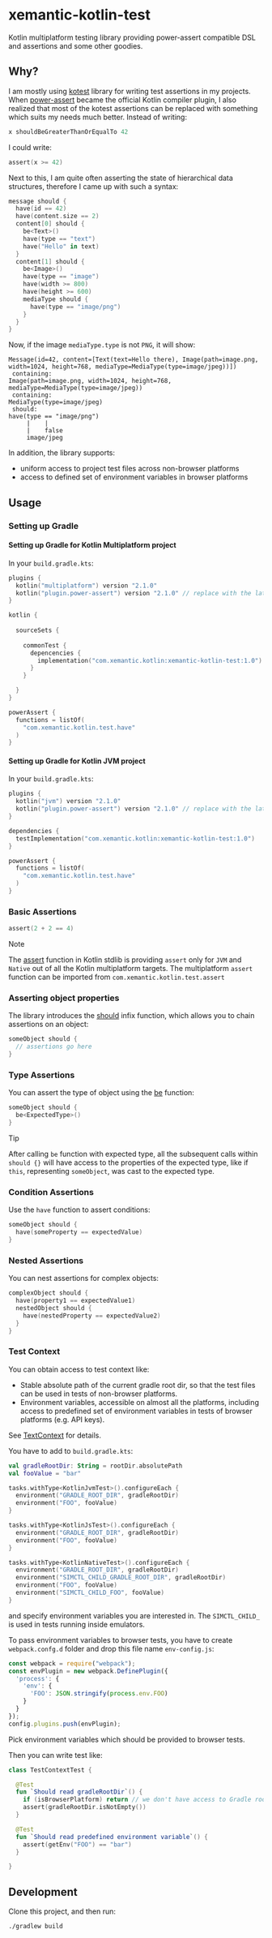 # xemantic-kotlin-test

Kotlin multiplatform testing library providing power-assert compatible DSL and assertions and some other goodies.

## Why?

I am mostly using [kotest](https://kotest.io/) library for writing test assertions in my projects.
When [power-assert](https://kotlinlang.org/docs/power-assert.html) became the official Kotlin compiler plugin, I also realized that most of the kotest assertions can be replaced with something which suits my needs much better.
Instead of writing:

```kotlin
x shouldBeGreaterThanOrEqualTo 42
```

I could write:

```kotlin
assert(x >= 42)
```

Next to this, I am quite often asserting the state of hierarchical data
structures, therefore I came up with such a syntax:

```kotlin
message should {
  have(id == 42)
  have(content.size == 2)
  content[0] should {
    be<Text>()
    have(type == "text")
    have("Hello" in text)
  }
  content[1] should {
    be<Image>()
    have(type == "image")
    have(width >= 800)
    have(height >= 600)
    mediaType should {
      have(type == "image/png")
    }
  }
}
```

Now, if the image `mediaType.type` is not `PNG`, it will show:

```text
Message(id=42, content=[Text(text=Hello there), Image(path=image.png, width=1024, height=768, mediaType=MediaType(type=image/jpeg))])
 containing:
Image(path=image.png, width=1024, height=768, mediaType=MediaType(type=image/jpeg))
 containing:
MediaType(type=image/jpeg)
 should:
have(type == "image/png")
     |    |
     |    false
     image/jpeg
```

In addition, the library supports:
* uniform access to project test files across non-browser platforms
* access to defined set of environment variables in browser platforms

## Usage

### Setting up Gradle

#### Setting up Gradle for Kotlin Multiplatform project

In your `build.gradle.kts`:

```kotlin
plugins {
  kotlin("multiplatform") version "2.1.0"
  kotlin("plugin.power-assert") version "2.1.0" // replace with the latest kotlin version
}

kotlin {
  
  sourceSets {
    
    commonTest {
      depencencies {
        implementation("com.xemantic.kotlin:xemantic-kotlin-test:1.0")
      }
    }

  }
}

powerAssert {
  functions = listOf(
    "com.xemantic.kotlin.test.have"
  )
}
```

#### Setting up Gradle for Kotlin JVM project

In your `build.gradle.kts`:

```kotlin
plugins {
  kotlin("jvm") version "2.1.0"
  kotlin("plugin.power-assert") version "2.1.0" // replace with the latest kotlin version
}

dependencies {
  testImplementation("com.xemantic.kotlin:xemantic-kotlin-test:1.0")
}

powerAssert {
  functions = listOf(
    "com.xemantic.kotlin.test.have"
  )
}
```

### Basic Assertions

```kotlin
assert(2 + 2 == 4)
```

> [!NOTE]
> The [assert](https://kotlinlang.org/api/core/kotlin-stdlib/kotlin/assert.html)
> function in Kotlin stdlib is providing `assert` only for `JVM` and `Native` out of all the Kotlin
> multiplatform targets. The multiplatform `assert` function can be
> imported from `com.xemantic.kotlin.test.assert`

### Asserting object properties

The library introduces the [should](src/commonMain/kotlin/Assertions.kt) infix function, which allows you to chain assertions on an object:

```kotlin
someObject should {
  // assertions go here
}
```

### Type Assertions

You can assert the type of object using the [be](src/commonMain/kotlin/Assertions.kt) function:

```kotlin
someObject should {
  be<ExpectedType>()
}
```

> [!TIP]
> After calling `be` function with expected type, all the subsequent calls within 
> `should {}` will have access to the properties of the expected type,
> like if `this`, representing `someObject`, was cast to the expected type.

### Condition Assertions

Use the `have` function to assert conditions:

```kotlin
someObject should {
  have(someProperty == expectedValue)
}
```

### Nested Assertions

You can nest assertions for complex objects:

```kotlin
complexObject should {
  have(property1 == expectedValue1)
  nestedObject should {
    have(nestedProperty == expectedValue2)
  }
}
```

### Test Context

You can obtain access to test context like:

* Stable absolute path of the current gradle root dir, so that the test files can be used in tests of non-browser platforms.
* Environment variables, accessible on almost all the platforms, including access to predefined set of environment variables in tests of browser platforms (e.g. API keys).

See [TextContext](src/commonMain/kotlin/TestContext.kt) for details.

You have to add to `build.gradle.kts`:

```kotlin
val gradleRootDir: String = rootDir.absolutePath
val fooValue = "bar"

tasks.withType<KotlinJvmTest>().configureEach {
  environment("GRADLE_ROOT_DIR", gradleRootDir)
  environment("FOO", fooValue)
}

tasks.withType<KotlinJsTest>().configureEach {
  environment("GRADLE_ROOT_DIR", gradleRootDir)
  environment("FOO", fooValue)
}

tasks.withType<KotlinNativeTest>().configureEach {
  environment("GRADLE_ROOT_DIR", gradleRootDir)
  environment("SIMCTL_CHILD_GRADLE_ROOT_DIR", gradleRootDir)
  environment("FOO", fooValue)
  environment("SIMCTL_CHILD_FOO", fooValue)
}
```

and specify environment variables you are interested in. The `SIMCTL_CHILD_` is used in tests running inside emulators.

To pass environment variables to browser tests, you have to create `webpack.confg.d` folder and drop this file name `env-config.js`:

```js
const webpack = require("webpack");
const envPlugin = new webpack.DefinePlugin({
  'process': {
    'env': {
      'FOO': JSON.stringify(process.env.FOO)
    }
  }
});
config.plugins.push(envPlugin);
```

Pick environment variables which should be provided to browser tests.

Then you can write test like:

```kotlin
class TestContextTest {

  @Test
  fun `Should read gradleRootDir`() {
    if (isBrowserPlatform) return // we don't have access to Gradle root dir
    assert(gradleRootDir.isNotEmpty())
  }

  @Test
  fun `Should read predefined environment variable`() {
    assert(getEnv("FOO") == "bar")
  }

}
```

## Development

Clone this project, and then run:

```shell
./gradlew build
```

